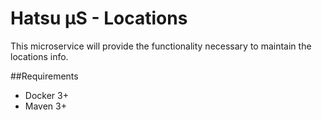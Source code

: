 # Hatsu µS - Locations

This microservice will provide the functionality necessary to maintain the locations info.

##Requirements
- Docker 3+
- Maven 3+
